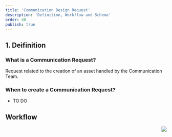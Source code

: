 ```yaml
---
title: 'Communication Design Request'
description: 'Definition, Workflow and Schema'
order: 40
publish: true
---
```


## 1. Deifinition

### What is a Communication Request?

Request related to the creation of an asset handled by the Communication Team.

### When to create a Communication Request?

- TO DO


## Workflow

<Image
	src="/images/handbook/tools/jira/comm-request-workflow.png"
	align="right"
	size="small"
	caption="Communication Request workflow"
	margin="4rem -2rem 0 4rem"
	rounded
	dropShadow
/>

